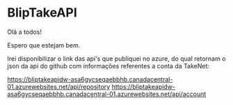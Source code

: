 # BlipTakeAPI

Olá a todos!

Espero que estejam bem.

Irei disponibilizar o link das api's que publiquei no azure, do qual retornam o json da api do github com informações referentes a conta da TakeNet:

https://bliptakeapidw-asa6gycseqaebbhb.canadacentral-01.azurewebsites.net/api/repository
https://bliptakeapidw-asa6gycseqaebbhb.canadacentral-01.azurewebsites.net/api/account

